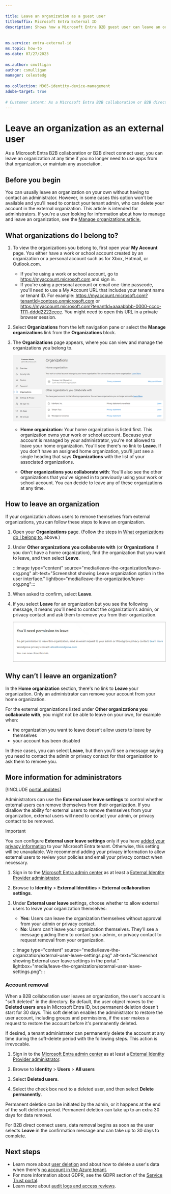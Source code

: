 ```yaml
---

title: Leave an organization as a guest user
titleSuffix: Microsoft Entra External ID
description: Shows how a Microsoft Entra B2B guest user can leave an organization by using the Access Panel.

 
ms.service: entra-external-id
ms.topic: how-to
ms.date: 07/27/2023

ms.author: cmulligan 
author: csmulligan 
manager: celestedg

ms.collection: M365-identity-device-management
adobe-target: true

# Customer intent: As a Microsoft Entra B2B collaboration or B2B direct connect user, I want to leave an organization, so that I can stop using apps from that organization and end any association with it.
---
```


# Leave an organization as an external user

As a Microsoft Entra B2B collaboration or B2B direct connect user, you can leave an organization at any time if you no longer need to use apps from that organization, or maintain any association.

## Before you begin

You can usually leave an organization on your own without having to contact an administrator. However, in some cases this option won't be available and you'll need to contact your tenant admin, who can delete your account in the external organization. This article is intended for administrators. If you're a user looking for information about how to manage and leave an organization, see the [Manage organizations article.](https://support.microsoft.com/account-billing/manage-organizations-for-a-work-or-school-account-in-the-my-account-portal-a9b65a70-fec5-4a1a-8e00-09f99ebdea17)

## What organizations do I belong to?

1. To view the organizations you belong to, first open your **My Account** page. You either have a work or school account  created by an organization or a personal account such as for Xbox, Hotmail, or Outlook.com.  

   - If you're using a work or school account, go to https://myaccount.microsoft.com and sign in.
   - If you're using a personal account or email one-time passcode, you'll need to use a My Account URL that includes your tenant name or tenant ID.
   For example:
    https://myaccount.microsoft.com?tenantId=contoso.onmicrosoft.com
    or 
    https://myaccount.microsoft.com?tenantId=aaaabbbb-0000-cccc-1111-dddd2222eeee. You might need to open this URL in a private browser session.

1. Select **Organizations** from the left navigation pane or select the **Manage organizations** link from the **Organizations** block.

1. The **Organizations** page appears, where you can view and manage the organizations you belong to.

   ![Screenshot showing the list of organizations you belong to.](media/leave-the-organization/organization-list.png)

   - **Home organization**: Your home organization is listed first. This organization owns your work or school account. Because your account is managed by your administrator, you're not allowed to leave your home organization. You'll see there's no link to **Leave**. If you don't have an assigned home organization, you'll just see a single heading that says **Organizations** with the list of your associated organizations.

   - **Other organizations you collaborate with**: You'll also see the other organizations that you've signed in to previously using your work or school account. You can decide to leave any of these organizations at any time.

## How to leave an organization

If your organization allows users to remove themselves from external organizations, you can follow these steps to leave an organization.

1. Open your **Organizations** page. (Follow the steps in [What organizations do I belong to](#what-organizations-do-i-belong-to), above.)

1. Under **Other organizations you collaborate with** (or **Organizations** if you don't have a home organization), find the organization that you want to leave, and then select **Leave**.

   :::image type="content" source="media/leave-the-organization/leave-org.png" alt-text="Screenshot showing Leave organization option in the user interface." lightbox="media/leave-the-organization/leave-org.png":::

1. When asked to confirm, select **Leave**.
1. If you select **Leave** for an organization but you see the following message, it means you’ll need to contact the organization's admin, or privacy contact and ask them to remove you from their organization.

   ![Screenshot showing the message when you need permission to leave an organization.](media/leave-the-organization/need-permission-leave.png)

## Why can’t I leave an organization?

In the **Home organization** section, there's no link to **Leave** your organization. Only an administrator can remove your account from your home organization.

For the external organizations listed under **Other organizations you collaborate with**, you might not be able to leave on your own, for example when:

- the organization you want to leave doesn’t allow users to leave by themselves
- your account has been disabled

In these cases, you can select **Leave**, but then you'll see a message saying you need to contact the admin or privacy contact for that organization to ask them to remove you.

## More information for administrators

[!INCLUDE [portal updates](~/includes/portal-update.md)]

Administrators can use the **External user leave settings** to control whether external users can remove themselves from their organization. If you disallow the ability for external users to remove themselves from your organization, external users will need to contact your admin, or privacy contact to be removed.

> [!IMPORTANT]
> You can configure **External user leave settings** only if you have [added your privacy information](~/fundamentals/properties-area.yml) to your Microsoft Entra tenant. Otherwise, this setting will be unavailable. We recommend adding your privacy information to allow external users to review your policies and email your privacy contact when necessary.

1. Sign in to the [Microsoft Entra admin center](https://entra.microsoft.com) as at least a [External Identity Provider administrator](~/identity/role-based-access-control/permissions-reference.md#external-identity-provider-administrator).

1. Browse to **Identity** > **External Identities** > **External collaboration settings**.

1. Under **External user leave** settings, choose whether to allow external users to leave your organization themselves:

   - **Yes**: Users can leave the organization themselves without approval from your admin or privacy contact.
   - **No**: Users can't leave your organization themselves. They'll see a message guiding them to contact your admin, or privacy contact to request removal from your organization.

   :::image type="content" source="media/leave-the-organization/external-user-leave-settings.png" alt-text="Screenshot showing External user leave settings in the portal." lightbox="media/leave-the-organization/external-user-leave-settings.png":::

### Account removal

When a B2B collaboration user leaves an organization, the user's account is "soft deleted" in the directory. By default, the user object moves to the **Deleted users** area in Microsoft Entra ID, but permanent deletion doesn't start for 30 days. This soft deletion enables the administrator to restore the user account, including groups and permissions, if the user makes a request to restore the account before it's permanently deleted.

If desired, a tenant administrator can permanently delete the account at any time during the soft-delete period with the following steps. This action is irrevocable.

1. Sign in to the [Microsoft Entra admin center](https://entra.microsoft.com) as at least a [External Identity Provider administrator](~/identity/role-based-access-control/permissions-reference.md#external-identity-provider-administrator).

1. Browse to **Identity** > **Users** > **All users**

1. Select **Deleted users**.

1. Select the check box next to a deleted user, and then select **Delete permanently**.

Permanent deletion can be initiated by the admin, or it happens at the end of the soft deletion period. Permanent deletion can take up to an extra 30 days for data removal.

For B2B direct connect users, data removal begins as soon as the user selects **Leave** in the confirmation message and can take up to 30 days to complete.


## Next steps

- Learn more about [user deletion](/compliance/regulatory/gdpr-dsr-azure#step-5-delete) and about how to delete a user's data when there's [no account in the Azure tenant](/compliance/regulatory/gdpr-dsr-azure#delete-a-users-data-when-there-is-no-account-in-the-azure-tenant). 
- For more information about GDPR, see the GDPR section of the [Service Trust portal](https://servicetrust.microsoft.com/ViewPage/GDPRGetStarted).
- Learn more about [audit logs and access reviews](auditing-and-reporting.md).
